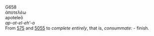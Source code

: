 G658  
ἀποτελέω  
apoteleō  
*ap-ot-el-eh‘-o*  
From [575](g0575) and [5055](g5055) to *complete* *entirely*, that is,
*consummate:* - finish.  
